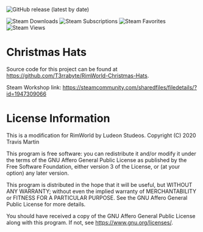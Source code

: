 ![GitHub release (latest by date)](https://img.shields.io/github/v/release/T3rrabyte/RimWorld-Christmas-Hats)

![Steam Downloads](https://img.shields.io/steam/downloads/1947309066)
![Steam Subscriptions](https://img.shields.io/steam/subscriptions/1947309066)
![Steam Favorites](https://img.shields.io/steam/favorites/1947309066)
![Steam Views](https://img.shields.io/steam/views/1947309066)

# Christmas Hats
Source code for this project can be found at https://github.com/T3rrabyte/RimWorld-Christmas-Hats.

Steam Workshop link: https://steamcommunity.com/sharedfiles/filedetails/?id=1947309066

# License Information
This is a modification for RimWorld by Ludeon Studeos.
Copyright (C) 2020 Travis Martin

This program is free software: you can redistribute it and/or modify
it under the terms of the GNU Affero General Public License as published
by the Free Software Foundation, either version 3 of the License, or
(at your option) any later version.

This program is distributed in the hope that it will be useful,
but WITHOUT ANY WARRANTY; without even the implied warranty of
MERCHANTABILITY or FITNESS FOR A PARTICULAR PURPOSE.  See the
GNU Affero General Public License for more details.

You should have received a copy of the GNU Affero General Public License
along with this program.  If not, see <https://www.gnu.org/licenses/>.
